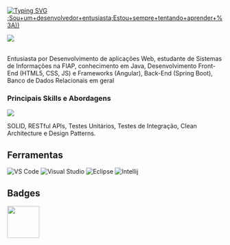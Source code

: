 [![Typing SVG](https://readme-typing-svg.herokuapp.com?font=Fira+Code&pause=1000&random=false&width=435&lines=Ol%C3%A1%2C+me+chamo+Alexandre;Bem+vindo+ao+meu+perfil+%3D);Sou+um+desenvolvedor+entusiasta;Estou+sempre+tentando+aprender+%3A))](https://git.io/typing-svg)

<div align="left">
  <a href="https://www.linkedin.com/in/alexandre-aguiar-martins-949228229/"><img src="https://img.shields.io/badge/linkedin-%230077B5.svg?style=for-the-badge&logo=linkedin&logoColor=white"/></a>
</div>
<br>
<p>Entusiasta por Desenvolvimento de aplicações Web, estudante de Sistemas de Informações na FIAP, conhecimento em Java, Desenvolvimento Front-End (HTML5, CSS, JS) e Frameworks (Angular), Back-End (Spring Boot), Banco de Dados Relacionais em geral</p>

### Principais Skills e Abordagens
<p align="left">
  <a href="https://skillicons.dev">
    <img src="https://skillicons.dev/icons?i=aws,angular,java,spring,mysql,postgres,html,css,ts,js,selenium,git&theme=light" />
  </a>
</p>

SOLID,
RESTful APIs,
Testes Unitários,
Testes de Integração,
Clean Architecture
e Design Patterns.

## Ferramentas
![VS Code](https://img.shields.io/badge/VSCode-0078D4?style=for-the-badge&logo=visual%20studio%20code&logoColor=white)
![Visual Studio](https://img.shields.io/badge/Visual_Studio-5C2D91?style=for-the-badge&logo=visual%20studio&logoColor=white)
![Eclipse](https://img.shields.io/badge/Eclipse-2C2255?style=for-the-badge&logo=eclipse&logoColor=white)
![Intellij](https://img.shields.io/badge/Intellij-2C2255?style=for-the-badge&logo=eclipse&logoColor=white)

## Badges
<p align="left">
    <img src="https://d1.awsstatic.com/training-and-certification/certification-badges/AWS-Certified-Cloud-Practitioner_badge.634f8a21af2e0e956ed8905a72366146ba22b74c.png" width="75" />
</p>
